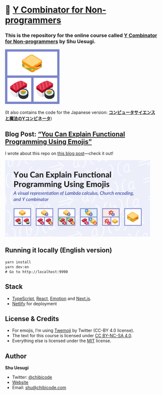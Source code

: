 # 🍱 [Y Combinator for Non-programmers](https://ycombinator.chibicode.com/)

### This is the repository for the online course called **[Y Combinator for Non-programmers](https://ycombinator.chibicode.com/)** by Shu Uesugi.

<p>
  <a href="https://ycombinator.chibicode.com/"><img src="public/static/images/animated@2x.gif" width="180" height="180" /></a>
</p>

(It also contains the code for the Japanese version: **[コンピュータサイエンスと魔法のYコンビネータ](https://yj.chibicode.com/)**)

## Blog Post: [“You Can Explain Functional Programming Using Emojis”](https://ycombinator.chibicode.com/functional-programming-emojis)

I wrote about this repo on [this blog post](https://ycombinator.chibicode.com/functional-programming-emojis)—check it out!

<p>
  <a href="https://ycombinator.chibicode.com/functional-programming-emojis"><img src="public/static/images/blog-og.png" width="480" /></a>
</p>

## Running it locally (English version)

```
yarn install
yarn dev:en
# Go to http://localhost:9990
```

## Stack

- [TypeScript](https://www.typescriptlang.org/), [React](https://reactjs.org/), [Emotion](https://emotion.sh/) and [Next.js](https://nextjs.org/).
- [Netlify](https://netlify.com/) for deployment

## License & Credits

- For emojis, I’m using [Twemoji](https://github.com/twitter/twemoji) by Twitter (CC-BY 4.0 license).
- The text for this course is licensed under [CC BY-NC-SA 4.0](https://creativecommons.org/licenses/by-nc-sa/4.0/).
- Everything else is licensed under the [MIT](docs/license-non-text.txt) license.

## Author

**Shu Uesugi**

- Twitter: [@chibicode](https://twitter.com/chibicode)
- [Website](https://chibicode.com)
- Email: [shu@chibicode.com](mailto:shu@chibicode.com)